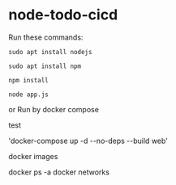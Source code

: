# node-todo-cicd

Run these commands:


`sudo apt install nodejs`


`sudo apt install npm`


`npm install`

`node app.js`

or Run by docker compose

test

'docker-compose up -d --no-deps --build web' 

docker images

docker ps -a
docker networks

